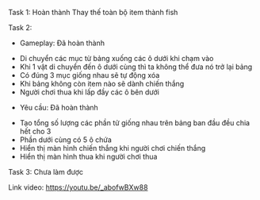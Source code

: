 Task 1: Hoàn thành Thay thế toàn bộ item thành fish

Task 2: 
- Gameplay: Đã hoàn thành
+ Di chuyển các mục từ bảng xuống các ô dưới khi chạm vào
+ Khi 1 vật di chuyển đến ô dưới cùng thì ta không thể đưa nó trở lại bảng
+ Có đúng 3 mục giống nhau sẽ tự động xóa
+ Khi bảng không còn item nào sẽ dành chiến thắng
+ Người chơi thua khi lấp đầy các ô bên dưới
- Yêu cầu: Đã hoàn thành
+ Tạo tổng số lượng các phần tử giống nhau trên bảng ban đầu đều chia hết cho 3
+ Phần dưới cùng có 5 ô chứa
+ Hiển thị màn hình chiến thắng khi người chơi chiến thắng
+ Hiển thị màn hình thua khi người chơi thua

Task 3: Chưa làm được

Link video: https://youtu.be/_abofwBXw88
